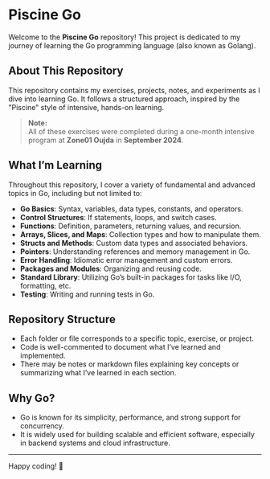 # Piscine Go

Welcome to the **Piscine Go** repository! This project is dedicated to my journey of learning the Go programming language (also known as Golang).

## About This Repository

This repository contains my exercises, projects, notes, and experiments as I dive into learning Go. It follows a structured approach, inspired by the "Piscine" style of intensive, hands-on learning.

> **Note:**  
> All of these exercises were completed during a one-month intensive program at **Zone01 Oujda** in **September 2024**.

## What I’m Learning

Throughout this repository, I cover a variety of fundamental and advanced topics in Go, including but not limited to:

- **Go Basics**: Syntax, variables, data types, constants, and operators.
- **Control Structures**: If statements, loops, and switch cases.
- **Functions**: Definition, parameters, returning values, and recursion.
- **Arrays, Slices, and Maps**: Collection types and how to manipulate them.
- **Structs and Methods**: Custom data types and associated behaviors.
- **Pointers**: Understanding references and memory management in Go.
- **Error Handling**: Idiomatic error management and custom errors.
- **Packages and Modules**: Organizing and reusing code.
- **Standard Library**: Utilizing Go’s built-in packages for tasks like I/O, formatting, etc.
- **Testing**: Writing and running tests in Go.

## Repository Structure

- Each folder or file corresponds to a specific topic, exercise, or project.
- Code is well-commented to document what I’ve learned and implemented.
- There may be notes or markdown files explaining key concepts or summarizing what I’ve learned in each section.

## Why Go?

- Go is known for its simplicity, performance, and strong support for concurrency.
- It is widely used for building scalable and efficient software, especially in backend systems and cloud infrastructure.

---

Happy coding! 🚀
